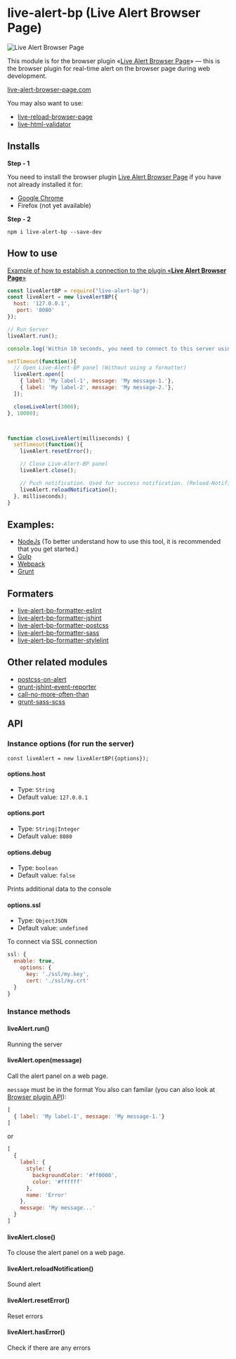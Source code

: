 # live-alert-bp (Live Alert Browser Page)

![Live Alert Browser Page](https://raw.githubusercontent.com/semiromid/live-alert-bp/master/images/on_128x128_v1.png)

This module is for the browser plugin «[Live Alert Browser Page](https://live-alert-browser-page.com/)» — this is the browser plugin for real-time alert on the browser page during web development.

[live-alert-browser-page.com](https://live-alert-browser-page.com/)

You may also want to use: 
* [live-reload-browser-page](https://live-reload-browser-page.com/)
* [live-html-validator](https://live-html-validator.com/)

## Installs

**Step - 1** 

You need to install the browser plugin [Live Alert Browser Page](https://live-alert-browser-page.com/) if you have not already installed it for:
  * [Google Chrome](#)
  * Firefox (not yet available)
  
**Step - 2**
```shell
npm i live-alert-bp --save-dev
```

##  How to use

[Example of how to establish a connection to the plugin «**Live Alert Browser Page**»](https://github.com/semiromid/live-alert-bp/tree/master/documentation/examples/%D1%81onnect_to_server)

```javascript
const liveAlertBP = require("live-alert-bp");
const liveAlert = new liveAlertBP({
  host: '127.0.0.1',
   port: '8080'
});

// Run Server
liveAlert.run();

console.log('Within 10 seconds, you need to connect to this server using the browser plugin «Live Alert Browser Page».');

setTimeout(function(){
  // Open Live-Alert-BP panel (Without using a formatter)  
  liveAlert.open([
    { label: 'My label-1', message: 'My message-1.'},
    { label: 'My label-2', message: 'My message-2.'},
  ]);

  closeLiveAlert(3000);      
}, 10000);



function closeLiveAlert(milliseconds) {
  setTimeout(function(){
    liveAlert.resetError();

    // Close Live-Alert-BP panel
    liveAlert.close();

    // Push notification. Used for success notification. (Reload-Notification must be enabled)
    liveAlert.reloadNotification();     
  }, milliseconds);
}
```

##  Examples:

* [NodeJs](https://github.com/semiromid/live-alert-bp/tree/master/documentation/nodejs) (To better understand how to use this tool, it is recommended that you get started.)
* [Gulp](https://github.com/semiromid/live-alert-bp/blob/master/documentation/examples/gulp/README.md)
* [Webpack](https://github.com/semiromid/live-alert-bp/blob/master/documentation/examples/webpack/README.md)
* [Grunt](https://github.com/semiromid/live-alert-bp/tree/master/documentation/examples/grunt)



## Formaters
* [live-alert-bp-formatter-eslint](https://github.com/semiromid/live-alert-bp-formatter-eslint)
* [live-alert-bp-formatter-jshint](https://github.com/semiromid/live-alert-bp-formatter-jshint)
* [live-alert-bp-formatter-postcss](https://github.com/semiromid/live-alert-bp-formatter-postcss)
* [live-alert-bp-formatter-sass](https://github.com/semiromid/live-alert-bp-formatter-sass)
* [live-alert-bp-formatter-stylelint](https://github.com/semiromid/live-alert-bp-formatter-stylelint)

## Other related modules

* [postcss-on-alert](https://github.com/semiromid/postcss-on-alert)
* [grunt-jshint-event-reporter](https://github.com/semiromid/grunt-jshint-event-reporter)
* [call-no-more-often-than](https://github.com/semiromid/call-no-more-often-than)
* [grunt-sass-scss](https://github.com/semiromid/grunt-sass)


##  API

### Instance options (for run the server)

`const liveAlert = new liveAlertBP({options});`

#### options.host
* Type: `String`
* Default value: `127.0.0.1`

#### options.port
* Type: `String|Integer`
* Default value: `8080`

#### options.debug
* Type: `boolean`
* Default value: `false`

Prints additional data to the console

#### options.ssl
* Type: `ObjectJSON`
* Default value: `undefined`

To connect via SSL connection

```js
ssl: { 
  enable: true,
    options: { 
      key: './ssl/my.key',
      cert: './ssl/my.crt'  
  }               
}
```

### Instance methods

#### liveAlert.run()
Running the server

#### liveAlert.open(message)
Call the alert panel on a web page. 

`message` must be in the format You also can familar (you can also look at [Browser plugin API](https://live-alert-browser-page.com/documentation)):

```js
[
  { label: 'My label-1', message: 'My message-1.'}
]
```

or

```js
[
  {
    label: {
      style: { 
        backgroundColor: '#ff0000', 
        color: '#ffffff' 
      }, 
      name: 'Error'             
    },
    message: 'My message...'
  }
]
```

#### liveAlert.close()
To clouse the alert panel on a web page.

#### liveAlert.reloadNotification()
Sound alert

#### liveAlert.resetError()
Reset errors

#### liveAlert.hasError()
Check if there are any errors
